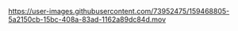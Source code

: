 
https://user-images.githubusercontent.com/73952475/159468805-5a2150cb-15bc-408a-83ad-1162a89dc84d.mov

